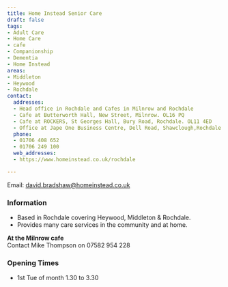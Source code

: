 ```yaml
---
title: Home Instead Senior Care
draft: false
tags:
- Adult Care
- Home Care
- cafe
- Companionship
- Dementia
- Home Instead
areas:
- Middleton
- Heywood
- Rochdale
contact:
  addresses:
  - Head office in Rochdale and Cafes in Milnrow and Rochdale
  - Cafe at Butterworth Hall, New Street, Milnrow. OL16 PQ
  - Cafe at ROCKERS, St Georges Hall, Bury Road, Rochdale. OL11 4ED  
  - Office at Jape One Business Centre, Dell Road, Shawclough,Rochdale
  phone:
  - 01706 408 652
  - 01706 249 100
  web_addresses:
  - https://www.homeinstead.co.uk/rochdale

---
```


Email: david.bradshaw@homeinstead.co.uk  

### Information
- Based in Rochdale covering Heywood, Middleton & Rochdale.
- Provides many care services in the community and at home.

**At the Milnrow cafe**    
Contact Mike Thompson on 07582 954 228  
### Opening Times
* 1st Tue of month 1.30 to 3.30